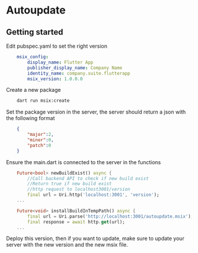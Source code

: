 # Autoupdate

## Getting started

Edit pubspec.yaml to set the right version 

```yaml
    msix_config:
        display_name: Flutter App
        publisher_display_name: Company Name
        identity_name: company.suite.flutterapp
        msix_version: 1.0.0.0
```

Create a new package

```bash
    dart run msix:create
```

Set the package version in the server, the server should return a json with the following format

```json
    {
        "major":2,
        "minor":0,
        "patch":0
    }
```

Ensure the main.dart is connected to the server in the functions

```dart
    Future<bool> newBuildExist() async {
        //Call backend API to check if new build exist
        //Return true if new build exist
        //http request to localhost3001/version
        final url = Uri.http('localhost:3001', 'version');
    ...
```

```dart
    Future<void> installBuildInTempPath() async {
        final url = Uri.parse('http://localhost:3001/autoupdate.msix');
        final response = await http.get(url);
    ...
```

Deploy this version, then if you want to update, make sure to update your server with the new version and the new msix file.